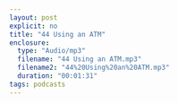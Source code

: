 ```yaml
---
layout: post
explicit: no
title: "44 Using an ATM"
enclosure:
  type: "Audio/mp3"
  filename: "44 Using an ATM.mp3"
  filename2: "44%20Using%20an%20ATM.mp3"
  duration: "00:01:31"
tags: podcasts
---
```


